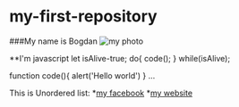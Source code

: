 # my-first-repository

###My name is Bogdan
![my photo](https://www.planetware.com/wpimages/2019/11/canada-in-pictures-beautiful-places-to-photograph-morraine-lake.jpg)

**I'm javascript
let isAlive-true;
do{
  code();
}
while(isAlive);

function code(){
  alert('Hello world')
}
...

This is Unordered list:
*[my facebook](https://facebook.com)
*[my website](https://github.com)

